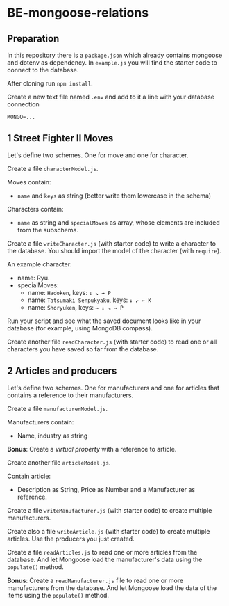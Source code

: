 # BE-mongoose-relations

## Preparation

In this repository there is a `package.json` which already contains mongoose and dotenv as dependency.
In `example.js` you will find the starter code to connect to the database.

After cloning run `npm install`.

Create a new text file named `.env` and add to it a line with your database connection

```
MONGO=...
```

## 1 Street Fighter II Moves

Let's define two schemes. One for move and one for character.

Create a file `characterModel.js`.

Moves contain:

-   `name` and `keys` as string (better write them lowercase in the schema)

Characters contain:

-   `name` as string and `specialMoves` as array, whose elements are included from the subschema.

Create a file `writeCharacter.js` (with starter code) to write a character to the database. You should import the model of the character (with `require`).

An example character:

-   name: Ryu.
-   specialMoves:
    -   name: `Hadoken`, keys: `↓ ↘ → P`
    -   name: `Tatsumaki Senpukyaku`, keys: `↓ ↙ ← K`
    -   name: `Shoryuken`, keys: `→ ↓ ↘ → P`

Run your script and see what the saved document looks like in your database (for example, using MongoDB compass).

Create another file `readCharacter.js` (with starter code) to read one or all characters you have saved so far from the database.

## 2 Articles and producers

Let's define two schemes. One for manufacturers and one for articles that contains a reference to their manufacturers.

Create a file `manufacturerModel.js`.

Manufacturers contain:

-   Name, industry as string

**Bonus**: Create a _virtual property_ with a reference to article.

Create another file `articleModel.js`.

Contain article:

-   Description as String, Price as Number and a Manufacturer as reference.

Create a file `writeManufacturer.js` (with starter code) to create multiple manufacturers.

Create also a file `writeArticle.js` (with starter code) to create multiple articles. Use the producers you just created.

Create a file `readArticles.js` to read one or more articles from the database. And let Mongoose load the manufacturer's data using the `populate()` method.

**Bonus**: Create a `readManufacturer.js` file to read one or more manufacturers from the database. And let Mongoose load the data of the items using the `populate()` method.
